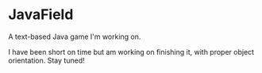 # JavaField
A text-based Java game I'm working on.

I have been short on time but am working on finishing it, with proper object orientation. 
Stay tuned!

